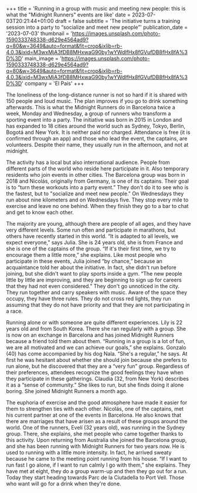 +++
title = 'Running in a group with music and meeting new people: this is what the "Midnight Runners" events are like'
date = 2023-07-03T20:21:44+01:00
draft = false
subtitle = 'The initiative turns a training session into a party to “socialize and meet new people”'
publication_date = '2023-07-03'
thumbnail = 'https://images.unsplash.com/photo-1590333748338-d629e4564ad9?q=80&w=3649&auto=format&fit=crop&ixlib=rb-4.0.3&ixid=M3wxMjA3fDB8MHxwaG90by1wYWdlfHx8fGVufDB8fHx8fA%3D%3D'
main_image = 'https://images.unsplash.com/photo-1590333748338-d629e4564ad9?q=80&w=3649&auto=format&fit=crop&ixlib=rb-4.0.3&ixid=M3wxMjA3fDB8MHxwaG90by1wYWdlfHx8fGVufDB8fHx8fA%3D%3D'
company = 'El País'
+++

The loneliness of the long-distance runner is not so hard if it is shared with 150 people and loud music. The plan improves if you go to drink something afterwards. This is what the Midnight Runners do in Barcelona twice a week, Monday and Wednesday, a group of runners who transform a sporting event into a party. The initiative was born in 2015 in London and has expanded to 18 cities around the world such as Sydney, Tokyo, Berlin, Bogotá and New York. It is neither paid nor charged. Attendance is free (it is confirmed through an app) and those who lead the event, the captains, are volunteers. Despite their name, they usually run in the afternoon, and not at midnight.

The activity has a local but also international audience. People from different parts of the world who reside here participate in it. Also temporary residents who join events in other cities. The Barcelona group was born in 2018 and Nicolás, originally from Germany, is one of its captains. Their goal is to “turn these workouts into a party event.” They don't do it to see who is the fastest, but to "socialize and meet new people." On Wednesdays they run about nine kilometers and on Wednesdays five. They stop every mile to exercise and leave no one behind. When they finish they go to a bar to chat and get to know each other.

The majority are young, although there are people of all ages, and they have very different levels. Some run often and participate in marathons, but others have recently started in this world. “It is adapted to all levels, we expect everyone,” says Julia. She is 24 years old, she is from France and she is one of the captains of the group. “If it's their first time, we try to encourage them a little more,” she explains. Like most people who participate in these events, Julia joined “by chance,” because an acquaintance told her about the initiative. In fact, she didn't run before joining, but she didn't want to play sports inside a gym. “The new people little by little are improving, and they are beginning to sign up for careers that they had not even considered.” They don't go unnoticed in the city. They run together and carry speakers with music. Aware of the space they occupy, they have three rules. They do not cross red lights, they run assuming that they do not have priority and that they are not participating in a race.

Running alone or with someone are quite different experiences. Lily is 22 years old and from South Korea. There she ran regularly with a group. She is now on an exchange in Barcelona and has joined Midnight Runners because a friend told them about them. “Running in a group is a lot of fun, we are all motivated and we can achieve our goals,” she explains. Gonzalo (40) has come accompanied by his dog Nala. “She's a regular,” he says. At first he was hesitant about whether she should join because she prefers to run alone, but he discovered that they are a “very fun” group. Regardless of their preferences, attendees recognize the good feelings they have when they participate in these gatherings. Claudia (32, from New York) describes it as a “sense of community.” She likes to run, but she finds doing it alone boring. She joined Midnight Runners a month ago.

The euphoria of exercise and the good atmosphere have made it easier for them to strengthen ties with each other. Nicolás, one of the captains, met his current partner at one of the events in Barcelona. He also knows that there are marriages that have arisen as a result of these groups around the world. One of the runners, Evelí (32 years old), was running in the Sydney group. There, she explains, she met people who came together thanks to this activity. Upon returning from Australia she joined the Barcelona group, and she has been running with Midnight Runners for two years now. He is used to running with a little more intensity. In fact, he arrived sweaty because he came to the meeting point running from his house. “If I want to run fast I go alone, if I want to run calmly I go with them,” she explains. They have met at eight, they do a group warm-up and then they go out for a run. Today they start heading towards Parc de la Ciutadella to Port Vell. Those who want will go for a drink when they're done.
